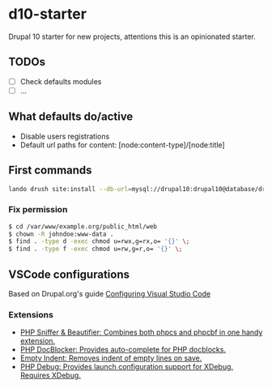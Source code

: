 # d10-starter
Drupal 10 starter for new projects, attentions this is an opinionated starter.

## TODOs

- [ ] Check defaults modules  
- [ ] ... 

## What defaults do/active
* Disable users registrations
* Default url paths for content: [node:content-type]/[node:title]

## First commands
```bash
lando drush site:install --db-url=mysql://drupal10:drupal10@database/drupal10 -y
```

### Fix permission
```bash
$ cd /var/www/example.org/public_html/web
$ chown -R johndoe:www-data .
$ find . -type d -exec chmod u=rwx,g=rx,o= '{}' \;
$ find . -type f -exec chmod u=rw,g=r,o= '{}' \;
```

## VSCode configurations
Based on Drupal.org's guide [Configuring Visual Studio Code](https://www.drupal.org/docs/develop/development-tools/editors-and-ides/configuring-visual-studio-code)
### Extensions
* [PHP Sniffer & Beautifier: Combines both phpcs and phpcbf in one handy extension.](https://marketplace.visualstudio.com/items?itemName=ValeryanM.vscode-phpsab&ssr=false#overview)
* [PHP DocBlocker: Provides auto-complete for PHP docblocks.](https://marketplace.visualstudio.com/items?itemName=neilbrayfield.php-docblocker)
* [Empty Indent: Removes indent of empty lines on save.](https://marketplace.visualstudio.com/items?itemName=DmitryDorofeev.empty-indent)
* [PHP Debug: Provides launch configuration support for XDebug. Requires XDebug.](https://marketplace.visualstudio.com/items?itemName=felixfbecker.php-debug)
